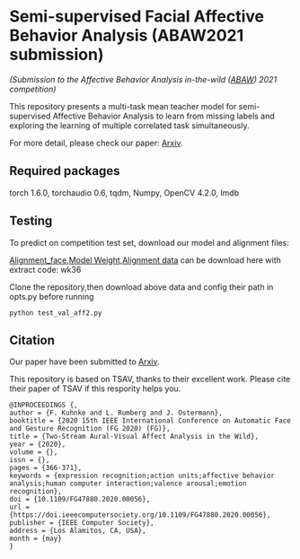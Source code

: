 #  Semi-supervised Facial Affective Behavior Analysis (ABAW2021 submission)
*(Submission to the Affective Behavior Analysis in-the-wild ([ABAW](https://ibug.doc.ic.ac.uk/resources/iccv-2021-2nd-abaw/)) 2021 competition)*

This repository presents a multi-task mean teacher model for semi-supervised Affective Behavior Analysis to learn from missing labels and exploring the learning of multiple correlated task simultaneously. 

For more detail, please check our paper: [Arxiv](https://arxiv.org/abs/2107.04225).
## Required packages


torch                    1.6.0, 
torchaudio               0.6, 
tqdm, 
Numpy, 
OpenCV 4.2.0, 
lmdb


## Testing

To predict on competition test set, download our model and alignment files:  

[Alignment_face,Model Weight,Alignment data](https://pan.baidu.com/s/1dUmc8gVv9mlaWvAwQsH5gg) can be download here with extract code: wk36


Clone the repository,then download above data and config their path in opts.py before running 

    python test_val_aff2.py


## Citation

Our paper have been submitted to [Arxiv](https://arxiv.org/abs/2107.04225).



This repository is based on TSAV, thanks to their excellent work. 
Please cite their paper of TSAV if this respority helps you.

    @INPROCEEDINGS {,
    author = {F. Kuhnke and L. Rumberg and J. Ostermann},
    booktitle = {2020 15th IEEE International Conference on Automatic Face and Gesture Recognition (FG 2020) (FG)},
    title = {Two-Stream Aural-Visual Affect Analysis in the Wild},
    year = {2020},
    volume = {},
    issn = {},
    pages = {366-371},
    keywords = {expression recognition;action units;affective behavior analysis;human computer interaction;valence arousal;emotion recognition},
    doi = {10.1109/FG47880.2020.00056},
    url = {https://doi.ieeecomputersociety.org/10.1109/FG47880.2020.00056},
    publisher = {IEEE Computer Society},
    address = {Los Alamitos, CA, USA},
    month = {may}
    }




